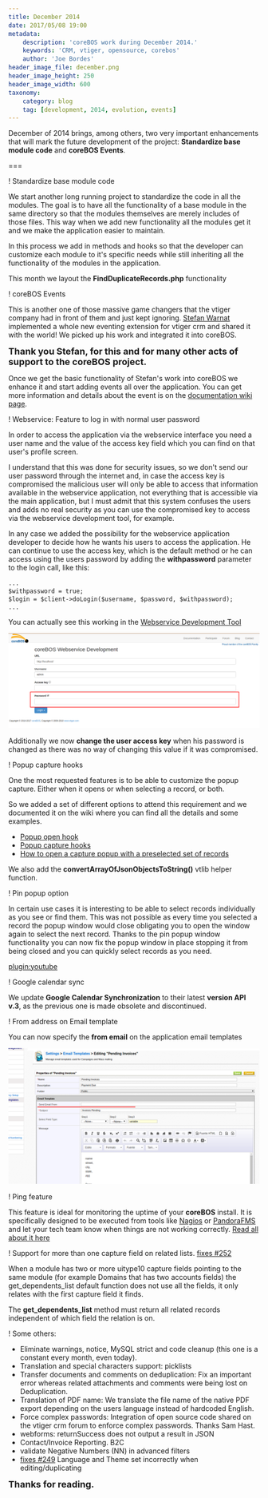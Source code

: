 ```yaml
---
title: December 2014
date: 2017/05/08 19:00
metadata:
    description: 'coreBOS work during December 2014.'
    keywords: 'CRM, vtiger, opensource, corebos'
    author: 'Joe Bordes'
header_image_file: december.png
header_image_height: 250
header_image_width: 600
taxonomy:
    category: blog
    tag: [development, 2014, evolution, events]
---
```


December of 2014 brings, among others, two very important enhancements that will mark the future development of the project: **Standardize base module code** and **coreBOS Events**.

===

 ! Standardize base module code

We start another long running project to standardize the code in all the modules. The goal is to have all the functionality of a base module in the same directory so that the modules themselves are merely includes of those files. This way when we add new functionality all the modules get it and we make the application easier to maintain.

In this process we add in methods and hooks so that the developer can customize each module to it's specific needs while still inheriting all the functionality of the modules in the application.

This month we layout the **FindDuplicateRecords.php** functionality

 ! coreBOS Events
 
This is another one of those massive game changers that the vtiger company had in front of them and just kept ignoring. [Stefan Warnat](https://stefanwarnat.de/) implemented a whole new eventing extension for vtiger crm and shared it with the world! We picked up his work and integrated it into coreBOS.

**<span style="font-size:large">Thank you Stefan, for this and for many other acts of support to the coreBOS project.</span>**

Once we get the basic functionality of Stefan's work into coreBOS we enhance it and start adding events all over the application. You can get more information and details about the event is on the [documentation wiki page](http://corebos.org/documentation/doku.php?noprocess=1&id=en:devel:corebos_hooks).

 ! Webservice: Feature to log in with normal user password

In order to access the application via the webservice interface you need a user name and the value of the access key field which you can find on that user's profile screen.

I understand that this was done for security issues, so we don't send our user password through the internet and,  in case the access key is compromised the malicious user will only be able to access that information available in the webservice application, not everything that is accessible via the main application, but I must admit that this system confuses the users and adds no real security as you can use the compromised key to access via the webservice development tool, for example.

In any case we added the possibility for the webservice application developer to decide how he wants his users to access the application. He can continue to use the access key, which is the default method or he can access using the users password by adding the **withpassword** parameter to the login call, like this:

```
...
$withpassword = true;
$login = $client->doLogin($username, $password, $withpassword);
...
```

You can actually see this working in the [Webservice Development Tool](../corebos-webservice-develo)

![Webservice Development Tool Password Access](cbwsdevelpassword.png)

Additionally we now **change the user access key** when his password is changed as there was no way of changing this value if it was compromised.

 ! Popup capture hooks

One the most requested features is to be able to customize the popup capture. Either when it opens or when selecting a record, or both.

So we added a set of different options to attend this requirement and we documented it on the wiki where you can find all the details and some examples.

 - [Popup open hook](http://corebos.org/documentation/doku.php?noprocess=1&id=en:devel:corebos_hooks:popup_open_hook)
 - [Popup capture hooks](http://corebos.org/documentation/doku.php?noprocess=1&id=en:devel:corebos_hooks:popup_capture_hook)
 - [How to open a capture popup with a preselected set of records](http://corebos.org/documentation/doku.php?noprocess=1&id=en:devel:conditional_popup)

We also add the **convertArrayOfJsonObjectsToString()** vtlib helper function.

 ! Pin popup option

In certain use cases it is interesting to be able to select records individually as you see or find them. This was not possible as every time you selected a record the popup window would close obligating you to open the window again to select the next record. Thanks to the pin popup window functionality you can now fix the popup window in place stopping it from being closed and you can quickly select records as you need.

[plugin:youtube](https://youtu.be/8L26sGiHsuI)

 ! Google calendar sync

We update **Google Calendar Synchronization** to their latest **version API v.3**, as the previous one is made obsolete and discontinued.

 ! From address on Email template

You can now specify the **from email** on the application email templates

![Email From On Templates](EmailFromOnTemplates.png)

 ! Ping feature

This feature is ideal for monitoring the uptime of your **coreBOS** install. It is specifically designed to be executed from tools like [Nagios](https://www.nagios.org) or [PandoraFMS](https://pandorafms.com) and let your tech team know when things are not working correctly. [Read all about it here](corebos.org/documentation/doku.php?noprocess=1&id=en:adminmanual:monitorstatus)

 ! Support for more than one capture field on related lists. [fixes #252](http://corebos.org/development/view.php?noprocess=1&id=252)

When a module has two or more uitype10 capture fields pointing to the same module (for example Domains that has two accounts fields) the get_dependents_list default function does not use all the fields, it only relates with the first capture field it finds.

The **get_dependents_list** method must return all related records independent of which field the relation is on.

 ! Some others:

 - Eliminate warnings, notice, MySQL strict and code cleanup (this one is a constant every month, even today).
 - Translation and special characters support: picklists
 - Transfer documents and comments on deduplication: Fix an important error whereas related attachments and comments were being lost on Deduplication.
 - Translation of PDF name: We translate the file name of the native PDF export depending on the users language instead of hardcoded English.
 - Force complex passwords: Integration of open source code shared on the vtiger crm forum to enforce complex passwords. Thanks Sam Hast.
 - webforms: returnSuccess does not output a result in JSON
 - Contact/Invoice Reporting. B2C
 - validate Negative Numbers (NN) in advanced filters
 - [fixes #249](http://corebos.org/development/view.php?noprocess=1&id=249) Language and Theme set incorrectly when editing/duplicating

**<span style="font-size:large">Thanks for reading.</span>**

